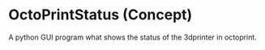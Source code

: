 # OctoPrintStatus (Concept)

A python GUI program what shows the status of the 3dprinter in octoprint.
